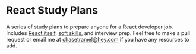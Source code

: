 # React Study Plans
A series of study plans to prepare anyone for a React developer job. Includes [React itself](https://github.com/ChaseTramel/react-study-plans/blob/main/react-plan.md), [soft skills](https://github.com/ChaseTramel/react-study-plans/blob/main/soft-skills.md), and interview prep. Feel free to make a pull request or email me at [chasetramel@hey.com](mailto:chasetramel@hey.com) if you have any resources to add.
